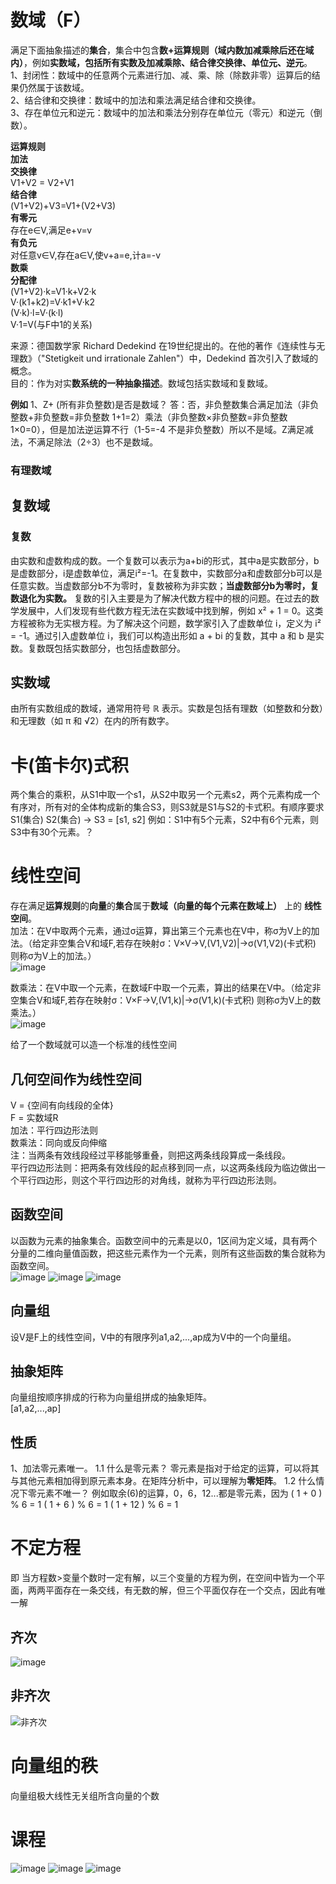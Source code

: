 # 数域（F）
满足下面抽象描述的**集合**，集合中包含**数+运算规则（域内数加减乘除后还在域内）**，例如**实数域，包括所有实数及加减乘除、结合律交换律、单位元、逆元**。   
1、封闭性：数域中的任意两个元素进行加、减、乘、除（除数非零）运算后的结果仍然属于该数域。  
2、结合律和交换律：数域中的加法和乘法满足结合律和交换律。  
3、存在单位元和逆元：数域中的加法和乘法分别存在单位元（零元）和逆元（倒数）。  

**运算规则**  
**加法**  
**交换律**  
V1+V2 = V2+V1  
**结合律**  
(V1+V2)+V3=V1+(V2+V3)  
**有零元**  
存在e∈V,满足e+v=v  
**有负元**  
对任意v∈V,存在a∈V,使v+a=e,计a=-v  
**数乘**   
**分配律**  
(V1+V2)·k=V1·k+V2·k  
V·(k1+k2)=V·k1+V·k2  
(V·k)·l=V·(k·l)  
V·1=V(与F中1的关系)  

来源：德国数学家 Richard Dedekind 在19世纪提出的。在他的著作《连续性与无理数》（"Stetigkeit und irrationale Zahlen"）中，Dedekind 首次引入了数域的概念。  
目的：作为对实**数系统的一种抽象描述**。数域包括实数域和复数域。

**例如**
1、Z+ (所有非负整数)是否是数域？
答：否，非负整数集合满足加法（非负整数+非负整数=非负整数 1+1=2）乘法（非负整数×非负整数=非负整数 1×0=0），但是加法逆运算不行（1-5=-4 不是非负整数）所以不是域。Z满足减法，不满足除法（2÷3）也不是数域。
### 有理数域
## 复数域
### 复数
由实数和虚数构成的数。一个复数可以表示为a+bi的形式，其中a是实数部分，b是虚数部分，i是虚数单位，满足i²=-1。在复数中，实数部分a和虚数部分b可以是任意实数。当虚数部分b不为零时，复数被称为非实数；**当虚数部分b为零时，复数退化为实数。**
复数的引入主要是为了解决代数方程中的根的问题。在过去的数学发展中，人们发现有些代数方程无法在实数域中找到解，例如 x² + 1 = 0。这类方程被称为无实根方程。为了解决这个问题，数学家引入了虚数单位 i，定义为 i² = -1。通过引入虚数单位 i，我们可以构造出形如 a + bi 的复数，其中 a 和 b 是实数。复数既包括实数部分，也包括虚数部分。
## 实数域
由所有实数组成的数域，通常用符号 ℝ 表示。实数是包括有理数（如整数和分数）和无理数（如 π 和 √2）在内的所有数字。

# 卡(笛卡尔)式积
两个集合的乘积，从S1中取一个s1，从S2中取另一个元素s2，两个元素构成一个有序对，所有对的全体构成新的集合S3，则S3就是S1与S2的卡式积。有顺序要求  
S1(集合) S2(集合) -> S3 = [s1, s2] 
例如：S1中有5个元素，S2中有6个元素，则S3中有30个元素。？  

# 线性空间
存在满足**运算规则**的**向量**的**集合**属于**数域（向量的每个元素在数域上）** 上的 **线性空间**。  
加法：在V中取两个元素，通过σ运算，算出第三个元素也在V中，称σ为V上的加法。（给定非空集合V和域F,若存在映射σ：V×V->V,(V1,V2)|->σ(V1,V2)(卡式积) 则称σ为V上的加法。）  
![image](https://github.com/YRH0/YRH-Planet/assets/74707759/2447d807-7d18-4022-949e-eb381e699b20)

数乘法：在V中取一个元素，在数域F中取一个元素，算出的结果在V中。（给定非空集合V和域F,若存在映射σ：V×F->V,(V1,k)|->σ(V1,k)(卡式积) 则称σ为V上的数乘法。）  
![image](https://github.com/YRH0/YRH-Planet/assets/74707759/419bf02e-bfa5-4d19-bbcd-bc0f065cccf3)

给了一个数域就可以造一个标准的线性空间

## 几何空间作为线性空间
V = {空间有向线段的全体}   
F = 实数域R   
加法：平行四边形法则    
数乘法：同向或反向伸缩   
注：当两条有效线段经过平移能够重叠，则把这两条线段算成一条线段。   
平行四边形法则：把两条有效线段的起点移到同一点，以这两条线段为临边做出一个平行四边形，则这个平行四边形的对角线，就称为平行四边形法则。   

## 函数空间
以函数为元素的抽象集合。函数空间中的元素是以0，1区间为定义域，具有两个分量的二维向量值函数，把这些元素作为一个元素，则所有这些函数的集合就称为函数空间。  
![image](https://github.com/YRH0/YRH-Planet/assets/74707759/80cbb331-2b65-4836-b449-49cfd793346d)
![image](https://github.com/YRH0/YRH-Planet/assets/74707759/9f695be9-3f6d-46d8-b477-ade62d3afbae)
![image](https://github.com/YRH0/YRH-Planet/assets/74707759/24603008-6e68-46bd-afc7-cf322524ce6a)

## 向量组
设V是F上的线性空间，V中的有限序列a1,a2,...,ap成为V中的一个向量组。  
## 抽象矩阵
向量组按顺序排成的行称为向量组拼成的抽象矩阵。  
[a1,a2,...,ap]

## 性质
1、加法零元素唯一。
1.1 什么是零元素？
零元素是指对于给定的运算，可以将其与其他元素相加得到原元素本身。在矩阵分析中，可以理解为**零矩阵**。
1.2 什么情况下零元素不唯一？
例如取余(6)的运算，0，6，12...都是零元素，因为
( 1 + 0 ) % 6 = 1
( 1 + 6 ) % 6 = 1
( 1 + 12 ) % 6 = 1 

# 不定方程
即 当方程数>变量个数时一定有解，以三个变量的方程为例，在空间中皆为一个平面，两两平面存在一条交线，有无数的解，但三个平面仅存在一个交点，因此有唯一解
## 齐次

![image](https://github.com/YRH0/YRH-Planet/assets/74707759/f6a533fb-9fe9-4fb9-9ccd-4b794e9b6f59)

## 非齐次
![非齐次](https://github.com/YRH0/YRH-Planet/assets/74707759/dd1ad4c4-5656-40c0-b46e-0f0b7a9d269a)

# 向量组的秩
向量组极大线性无关组所含向量的个数

# 课程
![image](https://github.com/YRH0/YRH-Planet/assets/74707759/fa937281-0b2d-472e-b2d0-31e997bc0855)
![image](https://github.com/YRH0/YRH-Planet/assets/74707759/0264e61c-9070-4f1c-804a-3cdfd7311170)
![image](https://github.com/YRH0/YRH-Planet/assets/74707759/8093a713-1be7-4b1a-93a1-7542b6f59536)


